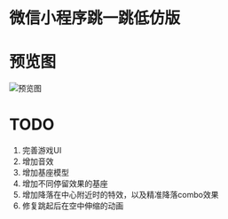 # 微信小程序跳一跳低仿版

# 预览图
![预览图](http://upload-images.jianshu.io/upload_images/2949750-0656dd6bc569eac1.gif)

# TODO
1. 完善游戏UI
1. 增加音效
1. 增加基座模型
1. 增加不同停留效果的基座
1. 增加降落在中心附近时的特效，以及精准降落combo效果
1. 修复跳起后在空中伸缩的动画
